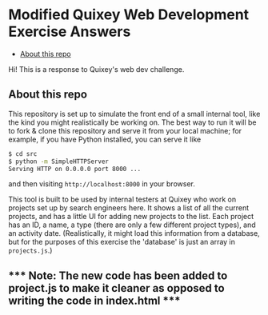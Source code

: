 Modified Quixey Web Development Exercise Answers
================================================

* [About this repo](#about-this-repo)

Hi! This is a response to Quixey's web dev challenge. 

About this repo
---------------

This repository is set up to simulate the front end of a small internal tool, like the kind you might realistically be working on. The best way to run it will be to fork & clone this repository and serve it from your local machine; for example, if you have Python installed, you can serve it like

```sh
$ cd src
$ python -m SimpleHTTPServer
Serving HTTP on 0.0.0.0 port 8000 ...
```

and then visiting `http://localhost:8000` in your browser.

This tool is built to be used by internal testers at Quixey who work on projects set up by search engineers here. It shows a list of all the current projects, and has a little UI for adding new projects to the list. Each project has an ID, a name, a type (there are only a few different project types), and an activity date. (Realistically, it might load this information from a database, but for the purposes of this exercise the 'database' is just an array in `projects.js`.)

*** Note: The new code has been added to project.js to make it cleaner as opposed to writing the code in index.html ***
------------------------------------------------------------------------------------------------------------------------